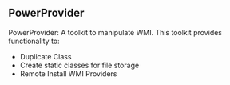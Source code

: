 ## PowerProvider

PowerProvider: A toolkit to manipulate WMI. This toolkit provides functionality to:
* Duplicate Class
* Create static classes for file storage
* Remote Install WMI Providers
